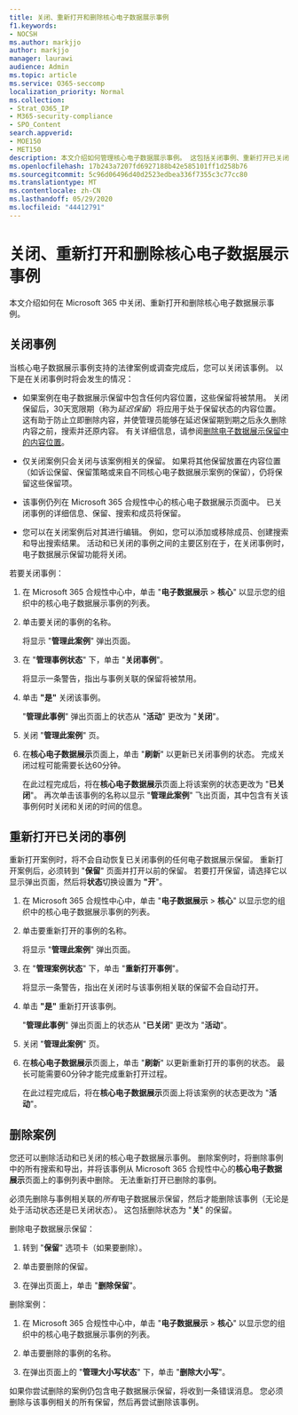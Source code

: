 ```yaml
---
title: 关闭、重新打开和删除核心电子数据展示事例
f1.keywords:
- NOCSH
ms.author: markjjo
author: markjjo
manager: laurawi
audience: Admin
ms.topic: article
ms.service: O365-seccomp
localization_priority: Normal
ms.collection:
- Strat_O365_IP
- M365-security-compliance
- SPO_Content
search.appverid:
- MOE150
- MET150
description: 本文介绍如何管理核心电子数据展示事例。 这包括关闭事例、重新打开已关闭事例和删除案例。
ms.openlocfilehash: 17b243a7207fd6927188b42e585101ff1d258b76
ms.sourcegitcommit: 5c96d06496d40d2523edbea336f7355c3c77cc80
ms.translationtype: MT
ms.contentlocale: zh-CN
ms.lasthandoff: 05/29/2020
ms.locfileid: "44412791"
---
```

# <a name="close-reopen-and-delete-a-core-ediscovery-case"></a>关闭、重新打开和删除核心电子数据展示事例

本文介绍如何在 Microsoft 365 中关闭、重新打开和删除核心电子数据展示事例。

## <a name="close-a-case"></a>关闭事例

当核心电子数据展示事例支持的法律案例或调查完成后，您可以关闭该事例。 以下是在关闭事例时将会发生的情况：
  
- 如果案例在电子数据展示保留中包含任何内容位置，这些保留将被禁用。 关闭保留后，30天宽限期（称为*延迟保留*）将应用于处于保留状态的内容位置。 这有助于防止立即删除内容，并使管理员能够在延迟保留期到期之后永久删除内容之前，搜索并还原内容。 有关详细信息，请参阅[删除电子数据展示保留中的内容位置](create-ediscovery-holds.md#removing-content-locations-from-an-ediscovery-hold)。

- 仅关闭案例只会关闭与该案例相关的保留。 如果将其他保留放置在内容位置（如诉讼保留、保留策略或来自不同核心电子数据展示案例的保留），仍将保留这些保留项。

- 该事例仍列在 Microsoft 365 合规性中心的核心电子数据展示页面中。 已关闭事例的详细信息、保留、搜索和成员将保留。

- 您可以在关闭案例后对其进行编辑。 例如，您可以添加或移除成员、创建搜索和导出搜索结果。 活动和已关闭的事例之间的主要区别在于，在关闭事例时，电子数据展示保留功能将关闭。

若要关闭事例：
  
1. 在 Microsoft 365 合规性中心中，单击 "**电子数据展示**  >  **核心**" 以显示您的组织中的核心电子数据展示事例的列表。

2. 单击要关闭的事例的名称。

    将显示 "**管理此案例**" 弹出页面。

3. 在 "**管理事例状态**" 下，单击 "**关闭事例**"。

    将显示一条警告，指出与事例关联的保留将被禁用。

4. 单击 **"是"** 关闭该事例。

    "**管理此事例**" 弹出页面上的状态从 "**活动**" 更改为 "**关闭**"。

5. 关闭 "**管理此案例**" 页。

6. 在**核心电子数据展示**页面上，单击 "**刷新**" 以更新已关闭事例的状态。 完成关闭过程可能需要长达60分钟。

    在此过程完成后，将在**核心电子数据展示**页面上将该案例的状态更改为 "**已关闭**"。 再次单击该事例的名称以显示 "**管理此案例**" 飞出页面，其中包含有关该事例何时关闭和关闭的时间的信息。

## <a name="reopen-a-closed-case"></a>重新打开已关闭的事例

重新打开案例时，将不会自动恢复已关闭事例的任何电子数据展示保留。 重新打开案例后，必须转到 "**保留**" 页面并打开以前的保留。 若要打开保留，请选择它以显示弹出页面，然后将**状态**切换设置为 **"开**"。
  
1. 在 Microsoft 365 合规性中心中，单击 "**电子数据展示**  >  **核心**" 以显示您的组织中的核心电子数据展示事例的列表。

2. 单击要重新打开的事例的名称。

    将显示 "**管理此案例**" 弹出页面。 

3. 在 "**管理案例状态**" 下，单击 "**重新打开事例**"。

    将显示一条警告，指出在关闭时与该事例相关联的保留不会自动打开。

4. 单击 **"是"** 重新打开该事例。

    "**管理此事例**" 弹出页面上的状态从 "**已关闭**" 更改为 "**活动**"。

5. 关闭 "**管理此案例**" 页。 

6. 在**核心电子数据展示**页面上，单击 "**刷新**" 以更新重新打开的事例的状态。 最长可能需要60分钟才能完成重新打开过程。 

    在此过程完成后，将在**核心电子数据展示**页面上将该案例的状态更改为 "**活动**"。 
  
## <a name="delete-a-case"></a>删除案例

您还可以删除活动和已关闭的核心电子数据展示事例。 删除案例时，将删除事例中的所有搜索和导出，并将该事例从 Microsoft 365 合规性中心的**核心电子数据展示**页面上的事例列表中删除。 无法重新打开已删除的事例。

必须先删除与事例相关联的*所有*电子数据展示保留，然后才能删除该事例（无论是处于活动状态还是已关闭状态）。 这包括删除状态为 "**关**" 的保留。 

删除电子数据展示保留：

1. 转到 "**保留**" 选项卡（如果要删除）。

2. 单击要删除的保留。

3. 在弹出页面上，单击 "**删除保留**"。

删除案例：

1. 在 Microsoft 365 合规性中心中，单击 "**电子数据展示**  >  **核心**" 以显示您的组织中的核心电子数据展示事例的列表。

2. 单击要删除的事例的名称。

3. 在弹出页面上的 "**管理大小写状态**" 下，单击 "**删除大小写**"。

如果你尝试删除的案例仍包含电子数据展示保留，将收到一条错误消息。 您必须删除与该事例相关的所有保留，然后再尝试删除该事例。
